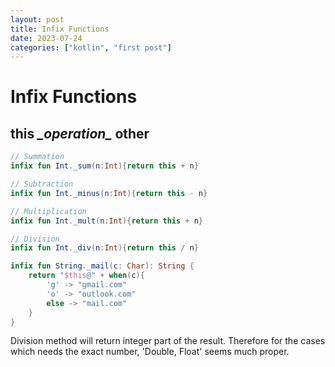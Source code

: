 ```yaml
---
layout: post
title: Infix Functions
date: 2023-07-24
categories: ["kotlin", "first post"]
---
```



# Infix Functions

## this _\_operation\__ other



```kotlin
// Summation
infix fun Int._sum(n:Int){return this + n}

// Subtraction
infix fun Int._minus(n:Int){return this - n}

// Multiplication
infix fun Int._mult(n:Int){return this + n}

// Division
infix fun Int._div(n:Int){return this / n}

infix fun String._mail(c: Char): String {
    return "$this@" + when(c){
        'g' -> "gmail.com"
        'o' -> "outlook.com"
        else -> "mail.com"
    }
}
```
Division method will return integer part of the result.
Therefore for the cases which needs the exact number, 
'Double, Float' seems much proper.